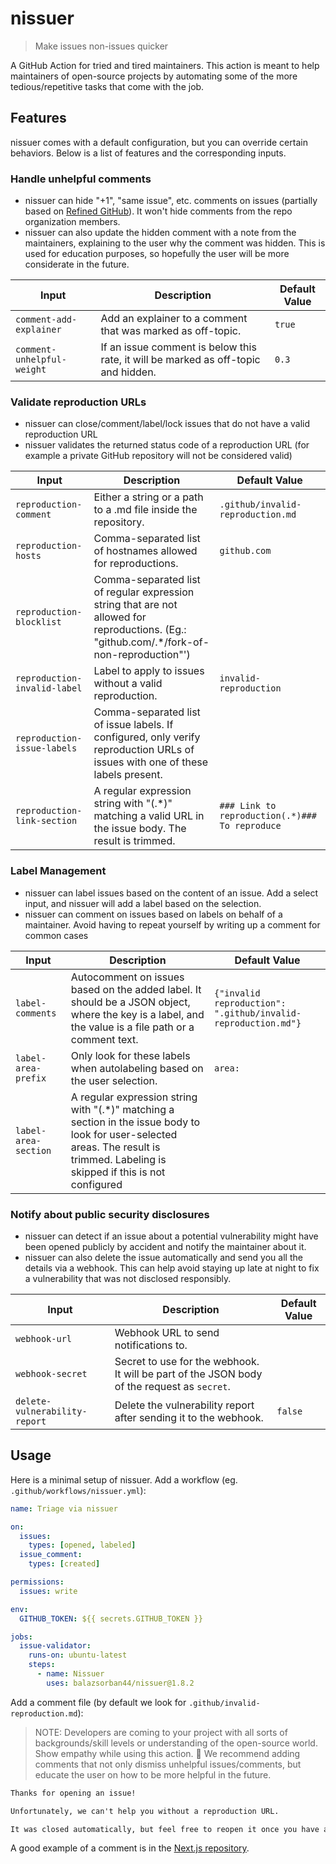 # nissuer

> Make issues non-issues quicker

A GitHub Action for tried and tired maintainers. This action is meant to help maintainers of open-source projects by automating some of the more tedious/repetitive tasks that come with the job.

## Features

nissuer comes with a default configuration, but you can override certain behaviors. Below is a list of features and the corresponding inputs.

### Handle unhelpful comments

- nissuer can hide "+1", "same issue", etc. comments on issues (partially based on [Refined GitHub](https://github.com/refined-github/refined-github/blob/c864a20b57bb433aaf3952f88d83c9fc481ae6ff/source/helpers/is-low-quality-comment.ts#L2-L3)). It won't hide comments from the repo organization members.
- nissuer can also update the hidden comment with a note from the maintainers, explaining to the user why the comment was hidden. This is used for education purposes, so hopefully the user will be more considerate in the future.

| Input                      | Description                                                                        | Default Value |
| -------------------------- | ---------------------------------------------------------------------------------- | ------------- |
| `comment-add-explainer`    | Add an explainer to a comment that was marked as off-topic.                        | `true`        |
| `comment-unhelpful-weight` | If an issue comment is below this rate, it will be marked as off-topic and hidden. | `0.3`         |

### Validate reproduction URLs

- nissuer can close/comment/label/lock issues that do not have a valid reproduction URL
- nissuer validates the returned status code of a reproduction URL (for example a private GitHub repository will not be considered valid)

| Input                        | Description                                                                                                                                 | Default Value                                  |
| ---------------------------- | ------------------------------------------------------------------------------------------------------------------------------------------- | ---------------------------------------------- |
| `reproduction-comment`       | Either a string or a path to a .md file inside the repository.                                                                              | `.github/invalid-reproduction.md`              |
| `reproduction-hosts`         | Comma-separated list of hostnames allowed for reproductions.                                                                                | `github.com`                                   |
| `reproduction-blocklist`     | Comma-separated list of regular expression string that are not allowed for reproductions. (Eg.: "github.com/.\*/fork-of-non-reproduction"') |                                                |
| `reproduction-invalid-label` | Label to apply to issues without a valid reproduction.                                                                                      | `invalid-reproduction`                         |
| `reproduction-issue-labels`  | Comma-separated list of issue labels. If configured, only verify reproduction URLs of issues with one of these labels present.              |                                                |
| `reproduction-link-section`  | A regular expression string with "(.\*)" matching a valid URL in the issue body. The result is trimmed.                                     | `### Link to reproduction(.*)### To reproduce` |

### Label Management

- nissuer can label issues based on the content of an issue. Add a select input, and nissuer will add a label based on the selection.
- nissuer can comment on issues based on labels on behalf of a maintainer. Avoid having to repeat yourself by writing up a comment for common cases

| Input                | Description                                                                                                                                                                         | Default Value                                                 |
| -------------------- | ----------------------------------------------------------------------------------------------------------------------------------------------------------------------------------- | ------------------------------------------------------------- |
| `label-comments`     | Autocomment on issues based on the added label. It should be a JSON object, where the key is a label, and the value is a file path or a comment text.                               | `{"invalid reproduction": ".github/invalid-reproduction.md"}` |
| `label-area-prefix`  | Only look for these labels when autolabeling based on the user selection.                                                                                                           | `area:`                                                       |
| `label-area-section` | A regular expression string with "(.\*)" matching a section in the issue body to look for user-selected areas. The result is trimmed. Labeling is skipped if this is not configured |                                                               |

### Notify about public security disclosures

- nissuer can detect if an issue about a potential vulnerability might have been opened publicly by accident and notify the maintainer about it.
- nissuer can also delete the issue automatically and send you all the details via a webhook. This can help avoid staying up late at night to fix a vulnerability that was not disclosed responsibly.

| Input                         | Description                                                                                 | Default Value |
| ----------------------------- | ------------------------------------------------------------------------------------------- | ------------- |
| `webhook-url`                 | Webhook URL to send notifications to.                                                       |               |
| `webhook-secret`              | Secret to use for the webhook. It will be part of the JSON body of the request as `secret`. |               |
| `delete-vulnerability-report` | Delete the vulnerability report after sending it to the webhook.                            | `false`       |

## Usage

Here is a minimal setup of nissuer. Add a workflow (eg. `.github/workflows/nissuer.yml`):

```.github/workflows/nissuer.yml
name: Triage via nissuer

on:
  issues:
    types: [opened, labeled]
  issue_comment:
    types: [created]

permissions:
  issues: write

env:
  GITHUB_TOKEN: ${{ secrets.GITHUB_TOKEN }}

jobs:
  issue-validator:
    runs-on: ubuntu-latest
    steps:
      - name: Nissuer
        uses: balazsorban44/nissuer@1.8.2
```

Add a comment file (by default we look for `.github/invalid-reproduction.md`):

> NOTE: Developers are coming to your project with all sorts of backgrounds/skill levels or understanding of the open-source world. Show empathy while using this action. 💚 We recommend adding comments that not only dismiss unhelpful issues/comments, but educate the user on how to be more helpful in the future.

```md
Thanks for opening an issue!

Unfortunately, we can't help you without a reproduction URL.

It was closed automatically, but feel free to reopen it once you have a reproduction URL.
```

A good example of a comment is in the [Next.js repository](https://github.com/vercel/next.js/blob/canary/.github/invalid-link.md).
